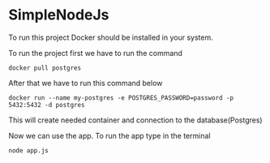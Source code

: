 # SimpleNodeJs

To run this project Docker should be installed in your system. 

To run the project first we have to run the command 

    docker pull postgres
    
After that we have to run this command below
  
    docker run --name my-postgres -e POSTGRES_PASSWORD=password -p 5432:5432 -d postgres
    
This will create needed container and connection to the database(Postgres)

Now we can use the app. To run the app type in the terminal

    node app.js
